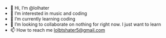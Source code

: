 - 👋 Hi, I’m @lolhater
- 👀 I’m interested in music and coding
- 🌱 I’m currently learning coding
- 💞️ I’m looking to collaborate on nothing for right now. I just want to learn
- 📫 How to reach me lolbtshater5@gmail.com

<!---
lolhater/lolhater is a ✨ special ✨ repository because its `README.md` (this file) appears on your GitHub profile.
You can click the Preview link to take a look at your changes.
--->
